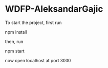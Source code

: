 # WDFP-AleksandarGajic
 
To start the project, first run

npm install

then, run

npm start

now open localhost at port 3000
